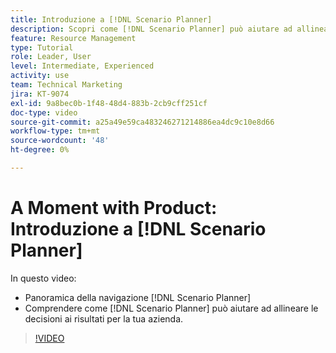 ```yaml
---
title: Introduzione a [!DNL Scenario Planner]
description: Scopri come [!DNL Scenario Planner] può aiutare ad allineare le decisioni ai risultati per la tua azienda. Scopri come navigare [!DNL Scenario Planner].
feature: Resource Management
type: Tutorial
role: Leader, User
level: Intermediate, Experienced
activity: use
team: Technical Marketing
jira: KT-9074
exl-id: 9a8bec0b-1f48-48d4-883b-2cb9cff251cf
doc-type: video
source-git-commit: a25a49e59ca483246271214886ea4dc9c10e8d66
workflow-type: tm+mt
source-wordcount: '48'
ht-degree: 0%

---
```


# A Moment with Product: Introduzione a [!DNL Scenario Planner]

In questo video:

* Panoramica della navigazione [!DNL Scenario Planner]
* Comprendere come [!DNL Scenario Planner] può aiutare ad allineare le decisioni ai risultati per la tua azienda.

>[!VIDEO](https://video.tv.adobe.com/v/335316/?quality=12&learn=on)
